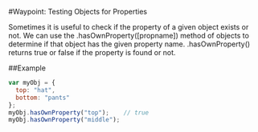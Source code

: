 #Waypoint: Testing Objects for Properties

Sometimes it is useful to check if the property of a given object exists or not. We can use the .hasOwnProperty([propname]) method of objects to determine if that object has the given property name. .hasOwnProperty() returns true or false if the property is found or not.

##Example

```js
var myObj = {
  top: "hat",
  bottom: "pants"
};
myObj.hasOwnProperty("top");    // true
myObj.hasOwnProperty("middle"); 
```